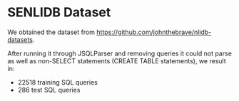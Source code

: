 # SENLIDB Dataset

We obtained the dataset from https://github.com/johnthebrave/nlidb-datasets.

After running it through JSQLParser and removing queries it could not parse as well as non-SELECT statements (CREATE TABLE statements), we result in:

* 22518 training SQL queries
* 286 test SQL queries
